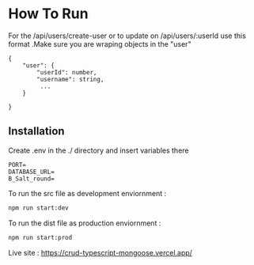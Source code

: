 # How To Run

For the /api/users/create-user or to update on /api/users/:userId use this
format .Make sure you are wraping objects in the "user"

```
{
	"user": {
        "userId": number,
        "username": string,
         ...
    }

}
```

## Installation

Create .env in the ./ directory and insert variables there

```
PORT=
DATABASE_URL=
B_Salt_round=
```

To run the src file as development enviornment :

```bash
npm run start:dev
```

To run the dist file as production enviornment :

```bash
npm run start:prod
```

Live site : https://crud-typescript-mongoose.vercel.app/
